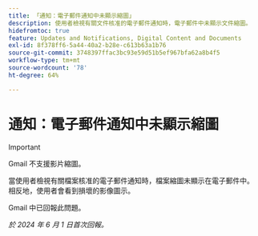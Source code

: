 ```yaml
---
title: 「通知：電子郵件通知中未顯示縮圖」
description: 使用者檢視有關文件核准的電子郵件通知時，電子郵件中未顯示文件縮圖。
hidefromtoc: true
feature: Updates and Notifications, Digital Content and Documents
exl-id: 8f378ff6-5a44-40a2-b28e-c613b63a1b76
source-git-commit: 3748397ffac3bc93e59d51b5ef967bfa62a8b4f5
workflow-type: tm+mt
source-wordcount: '78'
ht-degree: 64%

---
```


# 通知：電子郵件通知中未顯示縮圖

<!-- 
>[!NOTE]
>
>This issue was fixed on July 29, 2024.

-->

>[!IMPORTANT]
>
>Gmail 不支援影片縮圖。

當使用者檢視有關檔案核准的電子郵件通知時，檔案縮圖未顯示在電子郵件中。 相反地，使用者會看到損壞的影像圖示。

Gmail 中已回報此問題。

_於 2024 年 6 月 1 日首次回報。_
